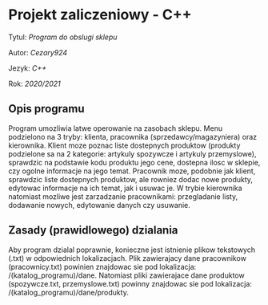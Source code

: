 # Projekt zaliczeniowy - C++

Tytul: _Program do obslugi sklepu_

Autor: _Cezary924_

Jezyk: _C++_

Rok: _2020/2021_


## Opis programu

Program umozliwia latwe operowanie na zasobach
sklepu. Menu podzielono na 3 tryby: klienta,
pracownika (sprzedawcy/magazyniera) oraz
kierownika. Klient moze poznac liste dostepnych
produktow (produkty podzielone sa na 2 kategorie: 
artykuly spozywcze i artykuly przemyslowe), 
sprawdzic na podstawie kodu produktu jego cene, 
dostepna ilosc w sklepie, czy ogolne informacje na 
jego temat. Pracownik moze, podobnie jak klient,
sprawdzic liste dostepnych produktow, ale rowniez dodac
nowe produkty, edytowac informacje na ich temat, jak
i usuwac je. W trybie kierownika natomiast mozliwe jest
zarzadzanie pracownikami: przegladanie listy,
dodawanie nowych, edytowanie danych czy usuwanie.


## Zasady (prawidlowego) dzialania

Aby program dzialal poprawnie, konieczne jest
istnienie plikow tekstowych (.txt) w odpowiednich
lokalizacjach. Plik zawierajacy dane pracownikow
(pracownicy.txt) powinien znajdowac sie pod lokalizacja:
/(katalog_programu)/dane. Natomiast pliki zawierajace
dane produktow (spozywcze.txt, przemyslowe.txt)
powinny znajdowac sie pod lokalizacja:
/(katalog_programu)/dane/produkty.
